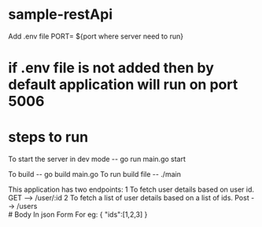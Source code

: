# sample-restApi

Add .env file 
 PORT= ${port where server need to run}
 
# if .env file is not added then by default application will run on port 5006


# steps to run

To start the server in dev mode
-- go run main.go start

To build
-- go build main.go
To run build file
--  ./main

This application has two endpoints:
 1 To fetch user details based on user id.
    GET --> /user/:id
 2 To fetch a list of user details based on a list of ids.
    Post --> /users  
    # Body In json Form
    For eg:
    {
        "ids":[1,2,3]
    }


 
